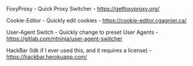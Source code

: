 FoxyProxy - Quick Proxy Switcher - https://getfoxyproxy.org/

Cookie-Editor - Quickly edit cookies - https://cookie-editor.cgagnier.ca/

User-Agent Switch - Quickly change to preset User Agents - https://gitlab.com/ntninja/user-agent-switcher

HackBar (Idk if I ever used this, and it requires a license) - https://hackbar.herokuapp.com/